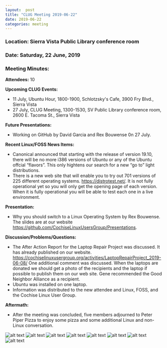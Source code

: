 ```yaml
---
layout:  post
title: "CLUG Meeting 2019-06-22"
date: 2019-06-22
categories: meeting
---
```


### Location: Sierra Vista Public Library conference room

### Date: Saturday, 22 June, 2019

### Meeting Minutes:

**Attendees:** 10

**Upcoming CLUG Events:**

 * 11 July, Ubuntu Hour, 1800-1900, Schlotzsky's Cafe, 3900 Fry Blvd., Sierra Vista
 * 27 July, CLUG Meeting, 1300-1530, SV Public Library conference room, 2600 E. Tacoma St., Sierra Vista
 
**Future Presentations:**

 * Working on GitHub by David Garcia and Rex Bouwense 0n 27 July.

**Recent Linux/FOSS News Items:**

 * Canonical announced that starting with the release of version 19.10, there will be no more i386 versions of Ubuntu or any of the Ubuntu offcial “flavors”.  This only hightens our search for a new “go to” light distributions.
 * There is a new web site that will enable you to try out 701 versions of 225 different operating systems.  https://distrotest.net/.  It is not fully operational yet so you will only get the opening page of each version.  When it is fully operational you will be able to test each one in a live environment.

**Presentation:**

 * Why you should switch to a Linux Operating System by Rex Bouwense.  The slides are at our website https://github.com/CochiseLinuxUsersGroup/Presentations.

**Discussion/Problems/Questions:**

 * The After Action Report for the Laptop Repair Project was discussed.  It has already published on our website.  https://cochiselinuxusergroup.org/activities/LaptopRepairProject_2019-06-08/  One additional comment was discussed.  When the laptops are donated we should get a photo of the recipients and the laptop if possible to publish them on our web site.  Gene recommended the Good Neighbor Alliance as a recipient.
 * Ubuntu was installed on one laptop.
 * Information was distributed to the new attendee and Linux, FOSS, and the Cochise Linux User Group.

**Aftermath:**

 * After the meeting was concluded, five members adjourned to Peter Piper Pizza to enjoy some pizza and some additional Linux and non-Linux conversation.

![alt text](https://raw.githubusercontent.com/CochiseLinuxUsersGroup/CochiseLinuxUsersGroup.github.io/master/images/rsz_clug_mtg_2019-06-22_1.jpg)
![alt text](https://raw.githubusercontent.com/CochiseLinuxUsersGroup/CochiseLinuxUsersGroup.github.io/master/images/rsz_clug_mtg_2019-06-22_2.jpg)
![alt text](https://raw.githubusercontent.com/CochiseLinuxUsersGroup/CochiseLinuxUsersGroup.github.io/master/images/rsz_clug_mtg_2019-06-22_3.jpg)
![alt text](https://raw.githubusercontent.com/CochiseLinuxUsersGroup/CochiseLinuxUsersGroup.github.io/master/images/rsz_clug_mtg_2019-06-22_4.jpg)
![alt text](https://raw.githubusercontent.com/CochiseLinuxUsersGroup/CochiseLinuxUsersGroup.github.io/master/images/rsz_clug_mtg_2019-06-22_5.jpg)
![alt text](https://raw.githubusercontent.com/CochiseLinuxUsersGroup/CochiseLinuxUsersGroup.github.io/master/images/rsz_clug_mtg_2019-06-22_6.jpg)
![alt text](https://raw.githubusercontent.com/CochiseLinuxUsersGroup/CochiseLinuxUsersGroup.github.io/master/images/rsz_clug_at_peter_piper_2019-06-22_1.jpg)
![alt text](https://raw.githubusercontent.com/CochiseLinuxUsersGroup/CochiseLinuxUsersGroup.github.io/master/images/rsz_clug_at_peter_piper_2019-06-22_2.jpg)
